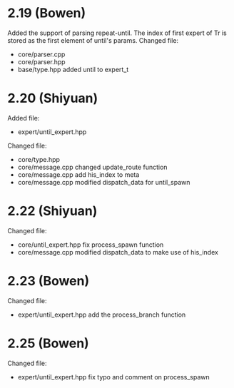 # 2.19 (Bowen)
Added the support of parsing repeat-until.
The index of first expert of Tr is stored as the first element of until's params.
Changed file:
- core/parser.cpp
- core/parser.hpp
- base/type.hpp              added until to expert_t

# 2.20 (Shiyuan)
Added file:
- expert/until_expert.hpp

Changed file:
- core/type.hpp
- core/message.cpp      changed update_route function
- core/message.cpp      add his_index to meta
- core/message.cpp      modified dispatch_data for until_spawn

# 2.22 (Shiyuan)
Changed file:
- core/until_expert.hpp     fix process_spawn function
- core/message.cpp      modified dispatch_data to make use of his_index

# 2.23 (Bowen)
Changed file:
- expert/until_expert.hpp       add the process_branch function

# 2.25 (Bowen)
Changed file:
- expert/until_expert.hpp       fix typo and comment on process_spawn